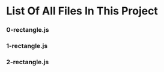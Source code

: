 # List Of All Files In This Project

### 0-rectangle.js

### 1-rectangle.js

### 2-rectangle.js

###    
